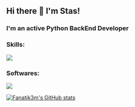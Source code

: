 ## Hi there 👋 I'm Stas!

### I'm an active Python BackEnd Developer

### Skills:

<a href="https://skillicons.dev">
    <img src="https://skillicons.dev/icons?i=py,fastapi,django,postgres,redis,rabbitmq,docker,git,github,linux,bash,nginx" />
</a>

### Softwares:

<a href="https://skillicons.dev">
    <img src="https://skillicons.dev/icons?i=pycharm,vscode,postman" />
</a>

[![Fanatik3m's GitHub stats](https://github-readme-stats.vercel.app/api?username=fanatik3m)](https://github.com/anuraghazra/github-readme-stats)

<!--
**fanatik3m/fanatik3m** is a ✨ _special_ ✨ repository because its `README.md` (this file) appears on your GitHub profile.

Here are some ideas to get you started:

- 🔭 I’m currently working on ...
- 🌱 I’m currently learning ...
- 👯 I’m looking to collaborate on ...
- 🤔 I’m looking for help with ...
- 💬 Ask me about ...
- 📫 How to reach me: ...
- 😄 Pronouns: ...
- ⚡ Fun fact: ...
-->
